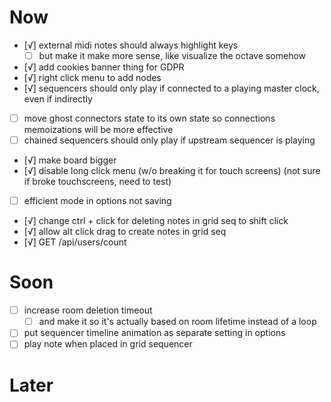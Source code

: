 # Now
- [√] external midi notes should always highlight keys
	- [ ] but make it make more sense, like visualize the octave somehow
- [√] add cookies banner thing for GDPR
- [√] right click menu to add nodes
- [√] sequencers should only play if connected to a playing master clock, even if indirectly
- [ ] move ghost connectors state to its own state so connections memoizations will be more effective
- [ ] chained sequencers should only play if upstream sequencer is playing
- [√] make board bigger
- [√] disable long click menu (w/o breaking it for touch screens) (not sure if broke touchscreens, need to test)
- [ ] efficient mode in options not saving
- [√] change ctrl + click for deleting notes in grid seq to shift click
- [√] allow alt click drag to create notes in grid seq
- [√] GET /api/users/count

# Soon
- [ ] increase room deletion timeout
	- [ ] and make it so it's actually based on room lifetime instead of a loop
- [ ] put sequencer timeline animation as separate setting in options
- [ ] play note when placed in grid sequencer

# Later
